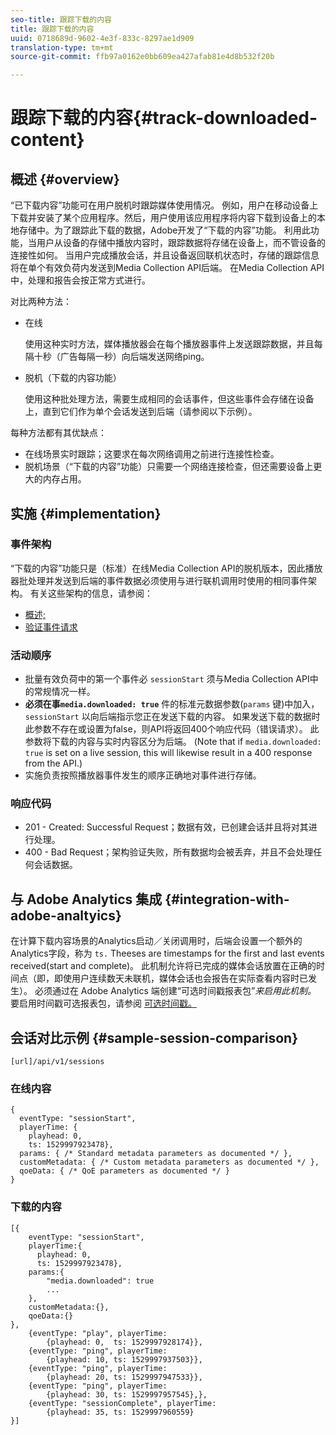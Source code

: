 ```yaml
---
seo-title: 跟踪下载的内容
title: 跟踪下载的内容
uuid: 0718689d-9602-4e3f-833c-8297ae1d909
translation-type: tm+mt
source-git-commit: ffb97a0162e0bb609ea427afab81e4d8b532f20b

---
```



# 跟踪下载的内容{#track-downloaded-content}

## 概述 {#overview}

“已下载内容”功能可在用户脱机时跟踪媒体使用情况。 例如，用户在移动设备上下载并安装了某个应用程序。然后，用户使用该应用程序将内容下载到设备上的本地存储中。为了跟踪此下载的数据，Adobe开发了“下载的内容”功能。 利用此功能，当用户从设备的存储中播放内容时，跟踪数据将存储在设备上，而不管设备的连接性如何。 当用户完成播放会话，并且设备返回联机状态时，存储的跟踪信息将在单个有效负荷内发送到Media Collection API后端。 在Media Collection API中，处理和报告会按正常方式进行。

对比两种方法：

* 在线

   使用这种实时方法，媒体播放器会在每个播放器事件上发送跟踪数据，并且每隔十秒（广告每隔一秒）向后端发送网络ping。

* 脱机（下载的内容功能）

   使用这种批处理方法，需要生成相同的会话事件，但这些事件会存储在设备上，直到它们作为单个会话发送到后端（请参阅以下示例）。

每种方法都有其优缺点：
* 在线场景实时跟踪；这要求在每次网络调用之前进行连接性检查。
* 脱机场景（“下载的内容”功能）只需要一个网络连接检查，但还需要设备上更大的内存占用。

## 实施 {#implementation}

### 事件架构

“下载的内容”功能只是（标准）在线Media Collection API的脱机版本，因此播放器批处理并发送到后端的事件数据必须使用与进行联机调用时使用的相同事件架构。 有关这些架构的信息，请参阅：
* [概述;](/help/media-collection-api/mc-api-overview.md)
* [验证事件请求](/help/media-collection-api/mc-api-impl/mc-api-validate-reqs.md)

### 活动顺序

* 批量有效负荷中的第一个事件必 `sessionStart` 须与Media Collection API中的常规情况一样。
* **必须在事`media.downloaded: true`** 件的标准元数据参数(`params` 键)中加入， `sessionStart` 以向后端指示您正在发送下载的内容。 如果发送下载的数据时此参数不存在或设置为false，则API将返回400个响应代码（错误请求）。 此参数将下载的内容与实时内容区分为后端。 (Note that if `media.downloaded: true` is set on a live session, this will likewise result in a 400 response from the API.)
* 实施负责按照播放器事件发生的顺序正确地对事件进行存储。

### 响应代码

* 201 - Created: Successful Request；数据有效，已创建会话并且将对其进行处理。
* 400 - Bad Request；架构验证失败，所有数据均会被丢弃，并且不会处理任何会话数据。

## 与 Adobe Analytics 集成 {#integration-with-adobe-analtyics}

在计算下载内容场景的Analytics启动／关闭调用时，后端会设置一个额外的Analytics字段，称为 `ts.` Theeses are timestamps for the first and last events received(start and complete)。 此机制允许将已完成的媒体会话放置在正确的时间点（即，即使用户连续数天未联机，媒体会话也会报告在实际查看内容时已发生）。 必须通过在 Adobe Analytics 端创建“可选时间戳报表包”_来启用此机制。_ 要启用时间戳可选报表包，请参阅 [可选时间戳。](https://docs.adobe.com/content/help/en/analytics/admin/admin-tools/timestamp-optional.html)

## 会话对比示例 {#sample-session-comparison}

```
[url]/api/v1/sessions
```

### 在线内容

```
{ 
  eventType: "sessionStart", 
  playerTime: { 
    playhead: 0,  
    ts: 1529997923478},  
  params: { /* Standard metadata parameters as documented */ },  
  customMetadata: { /* Custom metadata parameters as documented */ },  
  qoeData: { /* QoE parameters as documented */ } 
}
```

### 下载的内容

```
[{ 
    eventType: "sessionStart", 
    playerTime:{
      playhead: 0, 
      ts: 1529997923478},  
    params:{
        "media.downloaded": true
        ...
    }, 
    customMetadata:{},  
    qoeData:{} 
}, 
    {eventType: "play", playerTime:
        {playhead: 0,  ts: 1529997928174}}, 
    {eventType: "ping", playerTime:
        {playhead: 10, ts: 1529997937503}}, 
    {eventType: "ping", playerTime:
        {playhead: 20, ts: 1529997947533}}, 
    {eventType: "ping", playerTime:
        {playhead: 30, ts: 1529997957545},}, 
    {eventType: "sessionComplete", playerTime:
        {playhead: 35, ts: 1529997960559} 
}]
```

